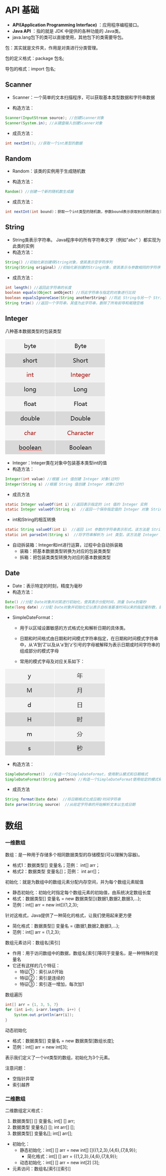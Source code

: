 # API 基础

- **API(Application Programming Interface)** ：应用程序编程接口。
- **Java API** ：指的就是 JDK 中提供的各种功能的 Java类。
- java.lang包下的类可以直接使用，其他包下的类需要导包。

包：其实就是文件夹，作用是对类进行分类管理。

包的定义格式：package 包名;

导包的格式：import 包名;

## Scanner

- Scanner：一个简单的文本扫描程序，可以获取基本类型数据和字符串数据

- 构造方法：

```java
Scanner(InputStream source); //创建Scanner对象
Scanner(System.in); //从键盘输入创建Scanner对象
```

- 成员方法：

```java
int nextInt(); //获取一个int类型的数据
```

## Random

- Random：该类的实例用于生成随机数

- 构造方法：

```java
Random() //创建一个新的随机数生成器
```

- 成员方法：

```java
int nextInt(int bound)：获取一个int类型的随机数，参数bound表示获取到的随机数在[0,bound)之间
```

## String

- String类表示字符串。 Java程序中的所有字符串文字（例如"abc" ）都实现为此类的实例
- 构造方法：

```java
String() //初始化新创建得String对象，使其表示空字符序列
String(String original) //初始化新创建的String对象，使其表示与参数相同的字符序列
```

- 成员方法：

```java
int length() //返回此字符串的长度
boolean equals(Object anObject) //将此字符串与指定的对象进行比较
boolean equalsIgnoreCase(String anotherString) //将此 String与另一个 String比较，忽略了大小写
String trim() //返回一个字符串，其值为此字符串，删除了所有前导和尾随空格
```

## Integer

八种基本数据类型的包装类型

![1640164856732](./assets/1640164856732.png)

- Integer：Integer类在对象中包装基本类型int的值
- 构造方法：

```java
Integer(int value) //根据 int 值创建 Integer 对象(过时)
Integer(String s) //根据 String 值创建 Integer 对象(过时)
```

- 成员方法

 ```java
 static Integer valueOf(int i) //返回表示指定的 int 值的 Integer 实例
 static Integer valueOf(String s)  //返回一个保存指定值的 Integer 对象 String
 ```

- int和String的相互转换

```java
static String valueOf(int i)  //返回 int 参数的字符串表示形式。该方法是 String 类中的方法
static int parseInt(String s)  //将字符串解析为 int 类型。该方法是 Integer 类中的方法
```

- 自动拆装箱：Integer和int进行运算，过程中会自动拆装箱
  - 装箱：把基本数据类型转换为对应的包装类类型
  - 拆箱：把包装类类型转换为对应的基本数据类型

## Date

- Date：表示特定的时刻，精度为毫秒
- 构造方法：

```java
Date() //分配 Date对象并对其进行初始化，使其表示分配时间，测量 Date到毫秒
Date(long date) //分配 Date对象并初始化它以表示自标准基准时间以来的指定毫秒数，即1970年1月1日00:00:00
```

- SimpleDateFormat：

  - 用于以区域设置敏感的方式格式化和解析日期的具体类。


  - 日期和时间格式由日期和时间模式字符串指定，在日期和时间模式字符串中，从‘A’到‘Z’以及从‘a’到‘z’引号的字母被解释为表示日期或时间字符串的组成部分的模式字母
  - 常用的模式字母及对应关系如下：


![1640165745241](./assets/1640165745241.png)

- 构造方法：

```java
SimpleDateFormat()  //构造一个SimpleDateFormat，使用默认模式和日期格式
SimpleDateFormat(String pattern) //构造一个SimpleDateFormat使用给定的模式和默认的日期格式
```

- 成员方法

```java
String format(Date date)  //将日期格式化成日期/时间字符串
Date parse(String source)  //从给定字符串的开始解析文本以生成日期
```

# 数组

### 一维数组

数组：是一种用于存储多个相同数据类型的存储模型(可以理解为容器)。

- 格式1：数据类型[] 变量名；范例： int[] arr；
- 格式2：数据类型 变量名[]；范例： int arr[]；

初始化：就是为数组中的数组元素分配内存空间，并为每个数组元素赋值

- 静态初始化：初始化时指定每个数组元素的初始值，由系统决定数组长度
- 格式：数据类型[] 变量名 = new 数据类型[]{数据1,数据2,数据3,…};
- 范例：int[] arr = new int[]{1,2,3};

针对这格式，Java提供了一种简化的格式，让我们使用起来更方便

- 简化格式：数据类型[] 变量名 = {数据1,数据2,数据3,…};
- 范例：int[] arr = {1,2,3};

数组元素访问：数组名[索引]

- 作用：用于访问数组中的数据，数组名[索引]等同于变量名，是一种特殊的变量名
- 它还有这样的几个特征：
  - 特征①：索引从0开始
  - 特征②：索引是连续的
  - 特征③：索引逐一增加，每次加1

数组遍历

```java
int[] arr = {1, 3, 5, 7}
for (int i=0; i<arr.length; i++) {
    System.out.println(arr[i]);
}
```

动态初始化

- 格式：数据类型[] 变量名 = new 数据类型[数组长度];
- 范例：int[] arr = new int[3];

表示我们定义了一个int类型的数组，初始化为3个元素。

注意问题：

- 空指针异常
- 索引越界

### 二维数组

二维数组定义格式：

1. 数据类型[] [] 变量名;	int[] [] arr;
2. 数据类型 变量名[] [];	int arr[] [];
3. 数据类型[] 变量名[];	int[] arr[];

- 初始化：
  - 静态初始化：int[] [] arr = new int[] []{{1,2,3},{4,6},{7,8,9}};
    - 简化格式：int[] [] arr = {{1,2,3},{4,6},{7,8,9}};
  - 动态初始化：int[] [] arr = new int[2] [3];
- 元素访问：数组名\[索引\]\[索引\]



















